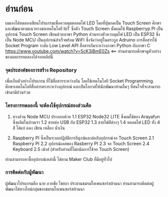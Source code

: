 # อ่านก่อน #

ผมเองได้ทดลองเขียนโปรแกรมเพื่อควบคุมหลอดไฟ LED โดยที่ปุ่มกดเป็น Touch Screen ศึกษาและพัฒนาตามแนวทางขอเทคโนโลยี IoT ซึ่งตัว Touch Screen นั้นผมใช้ Raspberryp PI เป็นอุปกรณ์ Touch Screen เขียนด้วยภาษา Python ส่วนทางตัวควบคุมไฟ LED เป็น ESP32 ซึ่งเป็น Node MCU เป็นอุปกรณ์สำเร็จพร้อม WiFI ซึ่งจัดว่าอยู่ในตระกูล Adruino 
การสื่อสารใช้ Socket Program ระดับ Low Level API สื่อสารกันระหว่างภาษา Python กับภาษา C
https://www.youtube.com/watch?v=5cK3iBmE0Zs <== ท่านสามารถศึกษาดูตัวอย่างของผลการทดลองได้จากคลิปนี้

### จุดประสงค์ของการสร้าง Repository ###
เพื่อเก็บตัวอย่างโปรแกรม ที่ใช้สื่อสารระหว่างกัน โดยใช้เทคโนโลยี Socket Programming. ศึกษาเทคโนโลยีสื่อสารตรงระหว่างอุปกรณ์ และเปิดโอกาสให้นักพัฒนาท่านอื่นๆ ที่สนใจที่จะสามารถเข้ามามีส่วนร่วม


### โครงการทดลองนี้ จะต้องใช้อุปกรณ์สองส่วนคือ ### 

1. ทางส่วน Node MCU ประกอบด้วย
1.1 ESP32 Node32 LITE ซึ่งผมใช้ของ Arayafun ซึ่งผลิตในบ้านเรา
1.2 สายต่อ USB กับ ESP32 
1.3 สายไฟสีต่างๆ
1.4 หลอดไฟ LED ทั้ง 4 สี ได้แก่ แดง เขียน เหลือง น้ำเงิน

2. Raspberry PI ซึ่งเป็นระบบปฎิบัติการลีนุกซ์และต่อกับอุปกรณ์จอ Touch Screen 
2.1 Raspberry PI
2.2 อุปกรณ์เคสของ Rasberry PI
2.3 จอ Touch Screen
2.4 Keyboard
2.5 เม้าส์ (สำหรับท่านที่ไม่ถนัดการใช้จอ Touch Screen)

ท่านสามารถหาซื้ออุปกรณ์เหล่านี้ ได้ตาม Maker Club ที่มีอยู่ทั่วไป





### การติดต่อกับผู้พัฒนา ###

ผู้พัฒนาโปรแกรมคือ นาย อวยชัย ไชยถา ประธานชมรมโอเพนซอร์สล้านนา ท่านสามารถติดต่อผู้พัฒนาได้ทางไลน์กลุ่มของชมรมโอเพนซอร์สล้านนา
